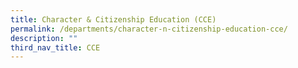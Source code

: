 ```yaml
---
title: Character & Citizenship Education (CCE)
permalink: /departments/character-n-citizenship-education-cce/
description: ""
third_nav_title: CCE
---
```

